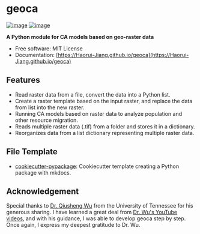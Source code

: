 # geoca

[![image](https://img.shields.io/pypi/v/geoca.svg)](https://pypi.python.org/pypi/geoca)
[![image](https://img.shields.io/badge/License-MIT-yellow.svg)](https://opensource.org/licenses/MIT)

**A Python module for CA models based on geo-raster data**

- Free software: MIT License
- Documentation: [https://Haorui-Jiang.github.io/geoca](https://Haorui-Jiang.github.io/geoca)

## Features

- Read raster data from a file, convert the data into a Python list.
- Create a raster template based on the input raster, and replace the data from list into the new raster.
- Running CA models based on raster data to analyze population and other resource migration.
- Reads multiple raster data (.tif) from a folder and stores it in a dictionary.
- Reorganizes data from a list dictionary representing multiple raster data.

## File Template

- [cookiecutter-pypackage](https://github.com/opengeos/cookiecutter-pypackage): Cookiecutter template creating a Python package with mkdocs.

## Acknowledgement

Special thanks to [Dr. Qiusheng Wu](https://github.com/giswqs) from the University of Tennessee for his generous sharing. I have learned a great deal from [Dr. Wu&#39;s YouTube videos](https://youtube.com/playlist?list=PLAxJ4-o7ZoPcD-6wZ2xY5bXuu48Scu8kq&si=dq_x-xUJZvoflVqy), and with his guidance, I was able to develop geoca step by step. Once again, I express my deepest gratitude to Dr. Wu.
